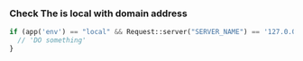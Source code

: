 ### Check The is local with domain address
```php
if (app('env') == "local" && Request::server("SERVER_NAME") == '127.0.0.1'){
  // 'DO something'
}
```
